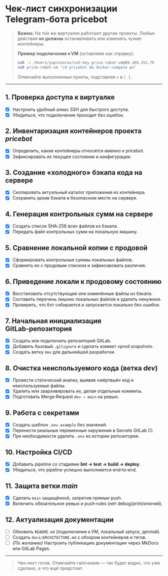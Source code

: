 # Чек‑лист синхронизации Telegram‑бота **pricebot**

> **Важно:** На той же виртуалке работают другие проекты. Любые действия **не должны** останавливать или изменять чужие контейнеры.
>
> **Пример подключения к VM** (оставляем как справку):
> ```bash
> ssh -i /Users/yuprozorov/ssh-key price-robot-vm@89.169.152.79
> ssh price-robot-vm "cd pricebot && docker-compose ps"
> ```
>
> Отмечайте выполненные пункты, подставляя `x` в `[ ]`.

---

## 1. Проверка доступа к виртуалке
- [x] Настроить удобный алиас SSH для быстрого доступа.
- [x] Убедиться, что подключение проходит без ошибок.

## 2. Инвентаризация контейнеров проекта *pricebot*
- [x] Определить, какие контейнеры относятся именно к pricebot.
- [x] Зафиксировать их текущее состояние и конфигурации.

## 3. Создание «холодного» бэкапа кода на сервере
- [x] Скопировать актуальный каталог приложения из контейнера.
- [x] Сохранить архив бэкапа в безопасном месте на сервере.

## 4. Генерация контрольных сумм на сервере
- [x] Создать список SHA‑256 всех файлов из бэкапа.
- [x] Передать файл контрольных сумм на локальную машину.

## 5. Сравнение локальной копии с продовой
- [x] Сформировать контрольные суммы локальных файлов.
- [x] Сравнить их с продовым списком и зафиксировать различия.

## 6. Приведение локали к продовому состоянию
- [x] Восстановить отсутствующие или изменённые файлы из бэкапа.
- [x] Составить перечень лишних локальных файлов и удалить ненужное.
- [x] Проверить, что бот собирается и запускается локально без ошибок.

## 7. Начальная инициализация GitLab‑репозитория
- [x] Создать или подключить репозиторий GitLab.
- [x] Добавить базовый `.gitignore` и сделать коммит «prod snapshot».
- [x] Создать ветку `dev` для дальнейшей разработки.

## 8. Очистка неиспользуемого кода (ветка *dev*)
- [x] Провести статический анализ, выявив «мёртвый» код и неиспользуемые файлы.
- [x] Удалить или заархивировать их, делая отдельные коммиты.
- [x] Подготовить Merge‑Request `dev → main` на ревью.

## 9. Работа с секретами
- [x] Создать шаблон `.env.example` без значений.
- [x] Перенести реальные переменные окружения в Secrets GitLab CI.
- [x] При необходимости удалить `.env` из истории репозитория.

## 10. Настройка CI/CD
- [x] Добавить pipeline со стадиями **lint → test → build → deploy**.
- [x] Убедиться, что pipeline успешно выполняется end‑to‑end.

## 11. Защита ветки *main*
- [x] Сделать `main` защищённой, запретив прямые push.
- [x] Включить обязательное ревью и push‑rules (нет debug/print/ключей).

## 12. Актуализация документации
- [ ] Обновить `README.md` (подключение к VM, локальный запуск, деплой).
- [ ] Создать `docs/ARCHITECTURE.md` с обзором контейнеров и тегов.
- [ ] *(По желанию)* Настроить публикацию документации через MkDocs или GitLab Pages.

---

> Чек‑лист готов. Отмечайте галочками — так будет видно, что уже сделано, а что ещё предстоит.



